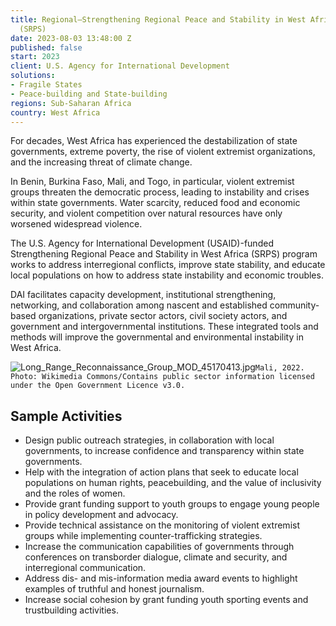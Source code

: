 ```yaml
---
title: Regional—Strengthening Regional Peace and Stability in West Africa program
  (SRPS)
date: 2023-08-03 13:48:00 Z
published: false
start: 2023
client: U.S. Agency for International Development
solutions:
- Fragile States
- Peace-building and State-building
regions: Sub-Saharan Africa
country: West Africa
---
```


For decades, West Africa has experienced the destabilization of state governments, extreme poverty, the rise of violent extremist organizations, and the increasing threat of climate change. 

In Benin, Burkina Faso, Mali, and Togo, in particular, violent extremist groups threaten the democratic process, leading to instability and crises within state governments. Water scarcity, reduced food and economic security, and violent competition over natural resources have only worsened widespread violence. 

The U.S. Agency for International Development (USAID)-funded Strengthening Regional Peace and Stability in West Africa (SRPS) program works to address interregional conflicts, improve state stability, and educate local populations on how to address state instability and economic troubles. 

DAI facilitates capacity development, institutional strengthening, networking, and collaboration among nascent and established community-based organizations, private sector actors, civil society actors, and government and intergovernmental institutions. These integrated tools and methods will improve the governmental and environmental instability in West Africa.  

![Long_Range_Reconnaissance_Group_MOD_45170413.jpg](/uploads/Long_Range_Reconnaissance_Group_MOD_45170413.jpg)`Mali, 2022. Photo: Wikimedia Commons/Contains public sector information licensed under the Open Government Licence v3.0.`

## Sample Activities

* Design public outreach strategies, in collaboration with local governments, to increase confidence and transparency within state governments.
* Help with the integration of action plans that seek to educate local populations on human rights, peacebuilding, and the value of inclusivity and the roles of women.
* Provide grant funding support to youth groups to engage young people in policy development and advocacy.
* Provide technical assistance on the monitoring of violent extremist groups while implementing counter-trafficking strategies.
* Increase the communication capabilities of governments through conferences on transborder dialogue, climate and security, and interregional communication.
* Address dis- and mis-information media award events to highlight examples of truthful and honest journalism.
* Increase social cohesion by grant funding youth sporting events and trustbuilding activities.